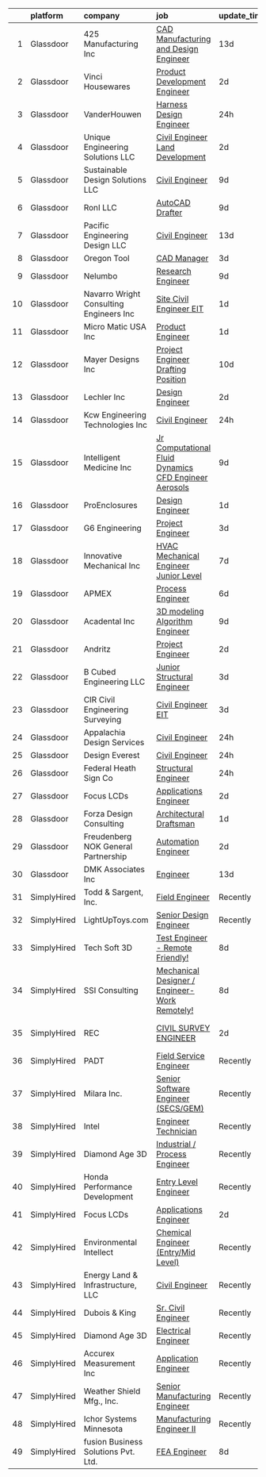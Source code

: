 

|    | platform    | company                                    | job                                                                                                                                                                                                                                                                                                                                                                                                                                                                                                                                                                                                                                                                                                                                                                                                                                                                                                                                                                                                                     | update_time   | location                |
|---:|:------------|:-------------------------------------------|:------------------------------------------------------------------------------------------------------------------------------------------------------------------------------------------------------------------------------------------------------------------------------------------------------------------------------------------------------------------------------------------------------------------------------------------------------------------------------------------------------------------------------------------------------------------------------------------------------------------------------------------------------------------------------------------------------------------------------------------------------------------------------------------------------------------------------------------------------------------------------------------------------------------------------------------------------------------------------------------------------------------------|:--------------|:------------------------|
|  1 | Glassdoor   | 425 Manufacturing  Inc                     | [CAD Manufacturing and Design Engineer](https://www.glassdoor.com/partner/jobListing.htm?pos=117&ao=1110586&s=58&guid=000001810452d509ac95b9c7ae1e17b3&src=GD_JOB_AD&t=SR&vt=w&ea=1&cs=1_4e1a6887&cb=1653634946844&jobListingId=1007861260295&cpc=C71BC8E69B895053&jrtk=3-0-1g4255l9u3c2d001-1g4255ladq69q800-4636cf17f66310fd--6NYlbfkN0AEgDw7XVheOAfAnM9CCZCIiKv79MSwXereGRbI2XJUbYjTRQc3AhPiNzTh8DlzRGQ7_vJgGe6NdD9Iak0YhX9hCY7LzZnfkndlneJe4CNj0CpdWNySgh0NT8bb8UxXV9wUeVWH86ubL88DXQ95Svw-8crqPEic4hdIX4DFA32hKWepFl4vTBu1D_d4MXP2OwI1V1inSfl9x9RkERKq3Vt-bV3lQLfGJGfOmVQyjMKogfFd17T2QxCFNus7BR2wczvVH8oFKJyKOzc-IGrlrbYSZ_sM2xwCwTAnynf7q2FE26SJu5RJxFtxpLcFOWc7QR8611Ll9B9GA7Sfha2r3f7YvFwFS1-WjDJj02T_XgMgXHzU1qLY-3IHQixDGZ2jyIuDC-T62eHH7S09TG3wAc5hCMf7o6mnMeop4Qq8BOyj0imY87s-PIFpE7cy0ZTQpcOVxUnNUy33sSZQvj8Ywt5BPrKoLMM5dPOJySOz-aZc2GYqPtM0ciIGfFKcSSFGlOmc8bXNeKZq5pgDQOUv65p4dSExaiFohng%3D)                                                                                                          | 13d           | Rockford, IL            |
|  2 | Glassdoor   | Vinci Housewares                           | [Product Development Engineer](https://www.glassdoor.com/partner/jobListing.htm?pos=126&ao=1110586&s=58&guid=000001810452d509ac95b9c7ae1e17b3&src=GD_JOB_AD&t=SR&vt=w&ea=1&cs=1_9a846277&cb=1653634946845&jobListingId=1007890247544&cpc=E8EA07442FE90C22&jrtk=3-0-1g4255l9u3c2d001-1g4255ladq69q800-4375639c36694ce6--6NYlbfkN0D5EoDI19pzLD_ZoAvoqM1-O9qeTV9KvYbDAr1-bMzVcSvjVkkQ6BvyGmywEUftIbPtnC8k4A-TRW_dF3zHwVp0OQdCc_CFJgeaFeS5fen8wAsar0I-Un9U3-Ry10OooFprQ_wphTcyWZAh8XnT2x8F2I1AeOn9Jhfgz0CxbAOjlacClusjiIStaqj4xKYL9y_gkTaZ7FPid8A989XCjtF56Gb-y0VICDD_O21XrluZeLvFXy3tA74dalZj7JsEP-hNF1Ft2X3LPX9g_SNg_37NJ15OYC1e_WgshGvzg13005mPYYaBXFho13toN1QQoUh4PXiHyr-xxi1zCE1G0LXdB83qEbs5ymy-VuVKhoVrXmEgLX8KBxL_kt_ca1Fj1WpkBxNGIN_21vEEmehqL7fvVMpw-DZ0Fu0V0NLX_21dxsS9LJKyIz6bqbGSjS_u1CgMDaiH2arCZ7eDvo1d6K20LqE4ITZCETVIWHkA1mBMeg3JxG-eqt4qPBFmP0LCbznpqXDjPLBXww%3D%3D)                                                                                                                                     | 2d            | La Mirada, CA           |
|  3 | Glassdoor   | VanderHouwen                               | [Harness Design Engineer](https://www.glassdoor.com/partner/jobListing.htm?pos=111&ao=1110586&s=58&guid=000001810452d509ac95b9c7ae1e17b3&src=GD_JOB_AD&t=SR&vt=w&ea=1&cs=1_0f053f28&cb=1653634946844&jobListingId=1007896029376&cpc=EAE62D866E798D85&jrtk=3-0-1g4255l9u3c2d001-1g4255ladq69q800-91f6ce859843676a--6NYlbfkN0DwTFf1i8tHxx5w6n6Gg6g51G1v2moTctKTWRheSvOoBHnJLacLfpCn6UqJ3ARmIQsf5uvf2ZlR4NmmMZx-ADsGYsocAG02ozqXB4TbmpJEWlPYSzvt_xC6ZFrucGzip7tUmOlpNtYntLM2QnjezsBx28bnQRBRTqcraRCkbNwozm0knocCzroQwnfx5LiekqGtBQhlhkB0lgcMFg2bx9IURlfDJ-BG3uKVl5NXOfuBLyAZZ4P_HMvU367buX4W05PGH5He_6H-ti43TiC23_1aEZvpg5OoQ1A5jADp0ECgVBpSorOSPenIh1pXfOOpsllDAxEIenk43dHkt-WSIhcbQkt9cHndjB1NkI6d5VeH2TcSokSPycN3XzMTzz1zzOIMdvgQEXlniJNdP4cfoalX07dDI7k_i29s6ucpDZA0x3MZ7CFYKFXcBgMMw0_uWmrjoScahpi3vGCbEn0QS8zZTusIsyL4eGdoFkXkPwmUzmOGXVsJS6H3nrL-fwAW-NQzNJ1d_8gk3GWqzwqE5zKlfkn2wq5RSCYEkHjyDPI6KN50GA0ww0zPRH3Z0E0RiQK_8DLtAlafN3XlG369-DRfxeE8Ovrf3mqC7LJEJtk80w%3D%3D)                                          | 24h           | Eugene, OR              |
|  4 | Glassdoor   | Unique Engineering Solutions LLC           | [Civil Engineer Land Development](https://www.glassdoor.com/partner/jobListing.htm?pos=105&ao=1110586&s=58&guid=000001810452d509ac95b9c7ae1e17b3&src=GD_JOB_AD&t=SR&vt=w&ea=1&cs=1_323d76cd&cb=1653634946843&jobListingId=1007888270108&cpc=32EDEB2DF494061F&jrtk=3-0-1g4255l9u3c2d001-1g4255ladq69q800-f773736acfd265e8--6NYlbfkN0BzyIYrTMR_AjNKh_kvAG8N613gtHPANQ3sdLTkrtBd-1OnlD5VBi1-_Aiuwc3oyKgB2XonGKPBNeJyAGaXoYH-JsFadVETPB9P6X-Z9ud7JFxx-d5QC1uJ0R-TSfbz66zjbxxNZ1twYwoFxs7viP12zo9Fgc0xTvebvPkKkc7c2TKVzdxjT5RX-AxvarkjF3s0413JV19dOdr-3kzkAkR2yUBicENUEWNmzsyhwq5Kd_lEAIo9fCq5jroY5SS3E5qdNDKLOj5qHX6eoBaPS0420LXsTeXukqL6JgNY0faG8IJOUkzKA8ktWzk-HAiLQCWyyppMd9OgnupLQxBV7ojw8Hp78miRsL4MnAjL4q7FegrYT2Ysn6r6eEuX9rKezECIGcw4Jo44t9V28S7jcVy76o6ueTfSWLojGWlDW46ovSHeEUhH9YZZtJjh0JyTH1CJtjlAaSihTEcsME8Mh17AkleNQ8E_Qmh_ykufBCcSz2_1XRtoB_N6ndAZBbNEAGP_qYPs3eKSlA%3D%3D)                                                                                                                                  | 2d            | Spring Hill, FL         |
|  5 | Glassdoor   | Sustainable Design Solutions  LLC          | [Civil Engineer](https://www.glassdoor.com/partner/jobListing.htm?pos=106&ao=1110586&s=58&guid=000001810452d509ac95b9c7ae1e17b3&src=GD_JOB_AD&t=SR&vt=w&ea=1&cs=1_269663c8&cb=1653634946843&jobListingId=1007869607934&cpc=0532D3C59FD6A6A9&jrtk=3-0-1g4255l9u3c2d001-1g4255ladq69q800-3c164573fa652fe9--6NYlbfkN0C29hvXBsqPXhhx7JNMmYbw4YwtYqnydFXWi5Ki7qnQ4nh6BQurPEBpSe7KnNFQ_4n5pzLHSKcGm7OanYyUgw4O69R0nSBD-323RLJp52Tz6wmQ3mdy0WjJXkVT-sovWDyNnvywoeWeIoMcgyvysd43voH4NMnX7LhxHGj54F-diLHNE20jHmJn2RBzbmne6VQOl-h7CnKd5mxi-H2XheZuNmeUQbvSsRSp-0ZSyNvbJeHaeHW2Htj4Oxj_CxJlVirKk0daejKHt8GOJjaa--9vbUM9UkwNWroIgzrTXnR04N-LQlNavjsrc0BqR_OvKZQv3ZCk0yBFh3jTXEKgcguo1OWsZQj00R1irwozzu8KJsXa9B00gc2x0MdY5JJI-oBTdRTuGLdDmF37QRldqU6VMMeLik2ZvwXkIW3LxWofabZSj2Zgvjo6aZ9GeozFSyycyj1MvlpjIPaU4bgjFZKSx6OG6sfc-ONbNWclFWirqVHyvgrcBr0ccC2ljo3ArCs%3D)                                                                                                                                                                 | 9d            | Baton Rouge, LA         |
|  6 | Glassdoor   | RonI LLC                                   | [AutoCAD Drafter](https://www.glassdoor.com/partner/jobListing.htm?pos=123&ao=1110586&s=58&guid=000001810452d509ac95b9c7ae1e17b3&src=GD_JOB_AD&t=SR&vt=w&ea=1&cs=1_04ee9dd7&cb=1653634946845&jobListingId=1007869289032&cpc=77B39AA0EC91EA2F&jrtk=3-0-1g4255l9u3c2d001-1g4255ladq69q800-64e4e797e70d5bde--6NYlbfkN0Dx3r3E47sSe5bB3PIy1uzBZvlB7xy2NhfhZMlxQTsxrA7VYX76RqwMovL6fpBuYvCVhK0CB99yIR7R1whYvJ6foRbQXoDFBleZFBz1DLv8MBoYNYyV_TtTGK2He5mmLip5XstEoU5JNRx_kRwyizRxcLhbH6WSsjN036OYgKclMiIKeZkjFZRekpnrCPMagAd3BSxPbeVM3k0d6TuAog5Ywhvf285rKziApEyGdae6UqqbHWFBIwbyn83R4zCfDyCvq3_v_xfMPs_ofbXbO6kNjZgRLNi3QVyezDGP8zvKHQy2ihHSnh9_trUGd0gyHfZX9T1RKLih4whjvCgaujkMvxynkYYHob3xIgfd2pMLJRf3MG0aE3sezESxjA7x4-vjOCfMZ42V4bZGLVE-tzhX2fgH8C0hUqScAsrIdUiRucv5TUu2zb5zS-e2XqXbXEkHblskdb2BHLCVw-RlIn0F7jiBOHyM4UbP9aQ2T6G1TR042_zN_7mhMXXRzWPd3Ys%3D)                                                                                                                                                                | 9d            | Charlotte, NC           |
|  7 | Glassdoor   | Pacific Engineering Design  LLC            | [Civil Engineer](https://www.glassdoor.com/partner/jobListing.htm?pos=107&ao=1110586&s=58&guid=000001810452d509ac95b9c7ae1e17b3&src=GD_JOB_AD&t=SR&vt=w&ea=1&cs=1_9ad9a2c4&cb=1653634946843&jobListingId=1007861348502&cpc=EF09205FCFAB18AB&jrtk=3-0-1g4255l9u3c2d001-1g4255ladq69q800-3902f792e5645edf--6NYlbfkN0AO-lx13pzomzdSppJUWL3QXsQT8oyFk4U4LWH8QC50Cj8lN75eTS95VpIlFcTcw8s5VgeYzkpe8A1Xrjm1C9FSWZuzB9MySHxpbJUc5oEccc8w3zhwX-tFM9bptIuo3b52ujGNTP50-4jhzxJH17XqMfUmvgxjm0QSHQf2FywNWYFBBj_NBw6pPZ1-aJp1lM6Thdof0r8rawFfN1ytHwhlAfoj9v7iYCN7Qx2dG2dYJhyfD84GjbI_yB6Mf80CTJ1EsXomg9vRDjNUmP4-rb9LiHicNGQGjVUNL9LpTGrzTlcmqFJHTSOEE2JVoqN1-s-qbBNBlaBP3c861TSCQn58A_R5c9PAXSInNn9NJnC0MLzmFTLaS4ZTJi20BffzXMt6o2O1iYr0F6QoNcujUj2tHMKdig5M4afOaxecjtehGwZTfkHuUj1ZsvoE6uC_SDoPqyljZk_lZapntXb-YpoATb-VwjazYVPYC_W3rYCx6bE5Uy75w4gSJALCO-lf8g0%3D)                                                                                                                                                                 | 13d           | Tukwila, WA             |
|  8 | Glassdoor   | Oregon Tool                                | [CAD Manager](https://www.glassdoor.com/partner/jobListing.htm?pos=116&ao=1110586&s=58&guid=000001810452d509ac95b9c7ae1e17b3&src=GD_JOB_AD&t=SR&vt=w&ea=1&cs=1_8326bab8&cb=1653634946844&jobListingId=1007886064654&cpc=5ACA09512ABC1849&jrtk=3-0-1g4255l9u3c2d001-1g4255ladq69q800-155ff14883ed0273--6NYlbfkN0CiHg8jo8shlD7PEeY4iQrEB173-I0e-nYbSdceh6l7GuM43tLrP2m5nsaCKHVpLCFIHAhFmaeg6S2L0Xu5B3w_ykO7U2nylZA8_zd3EFJJVC9n92hjCh4opWzxA5W1YJ-FUChhWsOYt8a3vIKoyX-f9f6aJdlS7fOxS_fWfI04KjCJ5Q5qlewTlFpmC8Pau6iG80P8J-mRWMtpc7jmJDBeDx8z54zq3F1KPPJCQquIVAAxp8iX3rFvzTYy2S6gyWvQjKWSy8OuDSj1LovMxPzSz48O0S9LAeWMdSAWhlGjD35KDWzwky91R_XRWDtnDEWLlFSwjA_0PCPVkcz4KM74vryrhJn_bZuZs2tx9r9KtvYI8UjE8scsiKvjBoAqE44BNMqFRO7oSM_swZwqo0Tai2QtiyWS4zU9tN_KB96eK0tyRtpes7iTDLrbVV9ghFwUBZUiiMby-0_Eus0hpYFVshweE-waQftBSvjn8Pbep_ETOrMGPu8LkcY2JaKuzgo%3D)                                                                                                                                                                    | 3d            | Portland, OR            |
|  9 | Glassdoor   | Nelumbo                                    | [Research Engineer](https://www.glassdoor.com/partner/jobListing.htm?pos=125&ao=1110586&s=58&guid=000001810452d509ac95b9c7ae1e17b3&src=GD_JOB_AD&t=SR&vt=w&ea=1&cs=1_ed8c8f71&cb=1653634946845&jobListingId=1007869813473&cpc=52D3555E595CCC3C&jrtk=3-0-1g4255l9u3c2d001-1g4255ladq69q800-e1f0459d92b1f83b--6NYlbfkN0DWtRa9NJfjQIs4MWRRqD4F41esfMsK79cV24t80VXfzS4MuagFM1iT4xa6fK_SRmntj2BQzxCA1t2-LB0uizx4o7vbCV_jo071lTU7_8uVRGeoXzflrKVozy-_wRf0yhC5PxzYTkKdlzDJHOF_xHjS_F6p4pG_qVk6tSo3myGmn-hT6VdzEY9EjEtmde_tbY2d7KpyjjtbXxBvV2NwcEplf1-DthOrYX41TG8lp8qhL6lKwUlbGxQWLGNY3UpQL08TcIdHSCStiqiNfakBtniHXEtN9M3YJJMpAqWhokQliH24k6fpPoT5GiPDEThbGVAFgI_w2HWQXhEB4set4YsHxObF-DvUkZbxVP7GWD1n23q83HifNk9JIfGGfUCWgJcH0zwRBi_K4d9-lofKAUxCS__SWokIIfQcPlR9gqn3NYqwnmaPjj2uG64__B8fiUkrYoGXRxr3qSvy0T1-TPOubBhvi8UjZzyh-WJW6OTf84T_Njz8KGpvXko5UwRrXXc%3D)                                                                                                                                                              | 9d            | Hayward, CA             |
| 10 | Glassdoor   | Navarro   Wright Consulting Engineers  Inc | [Site Civil Engineer   EIT](https://www.glassdoor.com/partner/jobListing.htm?pos=118&ao=1110586&s=58&guid=000001810452d509ac95b9c7ae1e17b3&src=GD_JOB_AD&t=SR&vt=w&ea=1&cs=1_0e919221&cb=1653634946844&jobListingId=1007892329397&cpc=6BFE4F943183552D&jrtk=3-0-1g4255l9u3c2d001-1g4255ladq69q800-f202c4390f59068e--6NYlbfkN0BdE_vG98IF7JZVQK0CwwmuM6QA7CcIgeu8djn-MsHfKT-OJ-9HkT86OPMQQzRk-gjWWILh5YWzDJg6nsBxSDShxpQASMk6KtMQOXnAhnbY9T9ZpV2gdSqhTx9jX1BTOZSRry9_xjvGbDvG9KvDFkVBy-z5MYmoZ7MqyLsH4A9IJLUP8yyIW-OORlV6XkWN0FeLR5KrBBPCifXcI7mFZzkxBYcBnmLHPSMfqCYlTIg-JPEOkUJER4plowphCHYfOkq8AV2r1JrfJjl5oeXFg0vLKjRzWmk7bSTbIU-oQcEMypBlqcEyzGEYk_5NafzdxIu4Y5RMAFwqXGlcUihD0-L-fOFgOTtTC5hWyH-fGjiAECjk1z7icRXMhhmWj7gQ-C0WPhLy3ibb1y9_uFAqG45IgrlMvPI8zuu8welM2qIbe10vkcriVD8xEft4JW8moy-aGlF13jf8lQgUGR6Jh6TyqzmWPXG3UPWzyUD-3xPmwemBBE3j0fRtSHltRu44AL8XEWxcIqtBtg%3D%3D)                                                                                                                                        | 1d            | Sparks Glencoe, MD      |
| 11 | Glassdoor   | Micro Matic USA  Inc                       | [Product Engineer](https://www.glassdoor.com/partner/jobListing.htm?pos=129&ao=1110586&s=58&guid=000001810452d509ac95b9c7ae1e17b3&src=GD_JOB_AD&t=SR&vt=w&ea=1&cs=1_b31b02ff&cb=1653634946846&jobListingId=1007892510066&cpc=1787BE36DE28B9E2&jrtk=3-0-1g4255l9u3c2d001-1g4255ladq69q800-730581ef5bc1779f--6NYlbfkN0Bi-g4OEguhQEx4pjzkmulzkFDPdVMQm6g82nLRMcVRUHK_7i5h4gxFwtTHg3Gf1QXB8MgJXvQs_9oPMdLpk0TQfmQbi_xtG3mD5m9MEARETdOIvSykOSDHn_l-7Z4HKPkUfFK4nX4ehCGUneE9peY0eB-NzN2rhCFWl7Xt1vKG21M8-MRFbuvzg6avb9sn_LK9r3_bDPZG2DGslEsVj5L0HdIAtbI_s6YOk46dVjD8HSChsFrNeC9yKZTdJtzcs6g9HCfonQG_SaegB24z5vTaIUhyVySFgiAwxopL9bg3tKkKESYveCNmdmWImdfXVB2y3afjAzfEkEEyD9iA46JcAnHSOU7zCkwTVtOzt3FPLSrE_9DGDACYkGd_fUZ4s1tUUh3q9CRQO9geV02D2DDtqzWHL2wYTgMnboWt3WGSlQjvgETvInH2lJR5ungroukxvxzFMLUkpncJgj0FqLfSMUKTK8iCw9wwQLSXNQZ4OcDnP11saym95fHirg45TJqGpfLnAImZFg%3D%3D)                                                                                                                                                 | 1d            | Brooksville, FL         |
| 12 | Glassdoor   | Mayer Designs  Inc                         | [Project Engineer   Drafting Position](https://www.glassdoor.com/partner/jobListing.htm?pos=102&ao=1110586&s=58&guid=000001810452d509ac95b9c7ae1e17b3&src=GD_JOB_AD&t=SR&vt=w&ea=1&cs=1_fcdc2260&cb=1653634946842&jobListingId=1007867543939&cpc=F273AC118AFFB46B&jrtk=3-0-1g4255l9u3c2d001-1g4255ladq69q800-099f38c0aa86af72--6NYlbfkN0B6b3QBYdfL44GU_gfoLDjJLOCvaKYSm4clOPHb4TlsqRcfpVvOXlCyXFQPZT-1wf7MEybzZLTMzLz8O7s5kk-NV1FHbRWd11Q6R9FFvJWBOqkiNBJfPszg_a4MxhD0k82zt2kJ9fVOkq6o0o9JygTyX8rv3Vmji1t3-SF4z4uJ8ZgnLuXRe9A4_jH09yr2J5bsbgtc6JLyoe-dtb-eCajZZq7D_vTbmpf-T2KLqmafKMLeZktY0EJFjfBdLxV-ha9pn_FqoFPmwCeN6nktzqI884CHgdpT5eP2IxLxrfnSRRbj8owIsFsLkTV2N61a4aafWzQhYrTXGDP6Rcr_D-iAYzm7DKZKR9RRLx3AbyEEVW9cTnvZbOriyTQ_TBTRy2fDbsX1b4xBWo7hojAFmsMhYvHY8jZez_fwq8H6JM-agwGMjDFCi3fYp6pgYIYZxTxbu1jFu8RvWQJzGUirVPKHhZfwQcKNaZtgW7dsVK_ZHhFtNvo1o8jF_fP2hFhr0JEl4wWIh79gnEj41X-03XORmiKoUjlFvwI%3D)                                                                                                           | 10d           | Seattle, WA             |
| 13 | Glassdoor   | Lechler Inc                                | [Design Engineer](https://www.glassdoor.com/partner/jobListing.htm?pos=130&ao=1110586&s=58&guid=000001810452d509ac95b9c7ae1e17b3&src=GD_JOB_AD&t=SR&vt=w&ea=1&cs=1_0794bacf&cb=1653634946846&jobListingId=1007889757209&cpc=306CA5D721721ED9&jrtk=3-0-1g4255l9u3c2d001-1g4255ladq69q800-c86cd1e7ed08a2f0--6NYlbfkN0DdLn5tXN_RiyJSiFodarGZFJKa8s6F6AK0THPBWp05MWSRP8H5A15CGnHTW9DiMC7UQwk5-jqvMVbH6cA5-Q3sBcG8yFj0ArKaDb_v7tj12lpjUa1lcl4pvZqQJvrf37PIQ6lgTcshFwPOrYmqvrHSB41Ssjhu5QQ_xeIpvCk3O198fAfqeNo3rWXClFrMRoMcKD0GjeEomXgBN0LtnbEYYSaMiQAtEXSJNulQnJf4BD2dgpZOO9_8lXDB9BINKJp68c69_wf0XH6uswRSQIi1PLgzyHOonFwggATuCRbX8tPk8AZI7Qsw5pclmzoiiw9sfs2T9kgmgO-hGFZOs6axSbKUx--0Dot3qSdPIQoM5zHH8ueAQ6wGm87qIUir24uMI3yKQvttBvZnzS1rT9q-Z-Dk-jLrFbwsrCym0TJSBjjvpei2UHlMetmyXxtCIR5PFE8S_a6VP6nN9WJ0HyXlxSrdPhE1ugOcVVAkcHr2vb-FVFJ83Yfks4Ov8hylQtg%3D)                                                                                                                                                                | 2d            | Saint Charles, IL       |
| 14 | Glassdoor   | Kcw Engineering Technologies Inc           | [Civil Engineer](https://www.glassdoor.com/partner/jobListing.htm?pos=109&ao=1110586&s=58&guid=000001810452d509ac95b9c7ae1e17b3&src=GD_JOB_AD&t=SR&vt=w&ea=1&cs=1_93941fe7&cb=1653634946844&jobListingId=1007895109748&cpc=23DDBD152F1DC6E6&jrtk=3-0-1g4255l9u3c2d001-1g4255ladq69q800-b6c9d267201f0869--6NYlbfkN0DzjG2E7RzDYI2gsACcBG17SmoqVdBkhyZp8TmNCiYpFsp7QkKrCnKhplpranoiaG0AKReF41jrOCwK7yyGZXvDvj3p8PWvUpSn_GZTLEbx2aFiUiafX-t1ltLlYA1NM6kaRhIks_dqFyhJ75dgqBJEDnKI2XHPHQNwCqb5mbv0_VvI4vlc0fvthZ5gjqYgkSiVRu-HKVjtNV3lVhTmQPDEy6zsptRwOlJTIcbNEdZnsAGornOrovxnsEStap4ekpaR-WDZxtwomY_U3M34me2WCFG7ytyZ08paTxtMm_ZqO6BQUkuZL-PJVv2bkwlXUWOiR33IdFIG7DY1vrLwcbSDscY8W95H00KFnbY4Sv4eYEYWj0h2WcCvnLZ9sM2TsxS4aPxccfGvJm3PCs67thP_HRL8Beba2tlscNuVzaUxYjysuT_fXPeTyxbI-HTuI-CMCUowJDd8x31m6A6aXkobg6pw6OY_8P2C0nLFG5nvcUSoYibHdfnodTJScB0Hy6NI46mNLnbaLRjCBAJ7vMReewD0wZ_K44Vq-3LILOO0QtDt4TfYVfGWOGW0hZ1LIKcIPoyTDjArUKPzT5rbf_e51TF6jELr9a9VTEtAEeg6KtszaeNZ8qgLAoBQ3D2wXMOTBPDv-ezhKVwwVTasFhwDTFFS4sHdFY0%3D) | 24h           | Baltimore, MD           |
| 15 | Glassdoor   | Intelligent Medicine Inc                   | [Jr  Computational Fluid Dynamics  CFD  Engineer   Aerosols](https://www.glassdoor.com/partner/jobListing.htm?pos=115&ao=1110586&s=58&guid=000001810452d509ac95b9c7ae1e17b3&src=GD_JOB_AD&t=SR&vt=w&ea=1&cs=1_1b9caf6d&cb=1653634946844&jobListingId=1007869959006&cpc=CD74E381F3CA7F32&jrtk=3-0-1g4255l9u3c2d001-1g4255ladq69q800-69c75baacdbf3ed3--6NYlbfkN0A953Z9EfJZc5Z9y7Wb0NkuJO-5BBnqXCJSieP3bN3oTyta-AqxrgW_rX5Ge4yCfepDXPkTaLDZQSaqFW5sUmxspnmcG8aVouevOp_5TG8wm7X_EvsTQLgxMe5Zx4m09yHUw8HL5_PcrgLM3Hx3LRr8xIAS-GirwBTZMB5pklzLkCYnbvjW4jQ4_gaPyYK5K8OajUtKuwlTmS0J8E8SyYxdRZr2Xg5SO-xFzL7zGjaZNpgPCw_LTcz3WHGkFdau1Rn83Qx5cX0s3UpGtlLNHe0AJXBq1RyUonXi-2nhaqWutxzuNJURcPWFwhYcaCfidPzQ2feGkevRAwM_RJpr4LfBT2iVfMxDeWtHNlYaLfGvFpD-nA_y6S31wIdeYGokYt4p9BYeE5x_COhZtmP-LqFscCiuoiBB7tmm_n8wRF-9QvV1oltUJRUDEmnMLeJ-5NOhn0YzC1ST5Cj3x5Ng5iYxmSDR_GkSSLVcG_WMOo_TBuMeDr2ubnKZPmZ2Ug2MrRGhGQTcSQAJ9-IMKT-dDpcPmYtkg6q7aaR3Nf1OisA6ow%3D%3D)                                                                       | 9d            | Schenectady, NY         |
| 16 | Glassdoor   | ProEnclosures                              | [Design Engineer](https://www.glassdoor.com/partner/jobListing.htm?pos=121&ao=1110586&s=58&guid=000001810452d509ac95b9c7ae1e17b3&src=GD_JOB_AD&t=SR&vt=w&ea=1&cs=1_33fd35d8&cb=1653634946845&jobListingId=1007892526729&cpc=572F3C92DFF83E12&jrtk=3-0-1g4255l9u3c2d001-1g4255ladq69q800-1a35987553044738--6NYlbfkN0CHpSnjIPxMtekS58WZl5Olhjo2iWL5RjE_Boe0ccr3Fp74b-beha0UcTa0UEM84kpxrUputmv3yo3oDyYdgP0CO5NVXNgxxA1pzd8Eg70xN4GZ4e1Bv8w21V35XMjP9InwDtT8zEsqOksegvcIwLg5L1eD3UJrUpslVgbh4owHpkudqgzzb-o_sfuSo6AhtcDuYd36BPuA9fIwnqild0sPwAE_rfznATZPUFIRexHdOxEwU85OVdGiBHRtSuNAI645ZCoWDJ8uG31XtQy3D9Z144tWt5fRtrVTFLnFvBGbCLZEF52a-vNw_EVrTKMqWqNOLpMs-fJfFrtih-7x5B5lewHasedCXt1eYv9COzO9IcOLMWK2nraNqXNUoxmolFvxixuVbPQfv_iKR-mCOsZop_qXSC9byKyqBYv3i6XmoNKyFN0Fj-56lYSUxLVQBPRt0b3xGyl16_0tIPvih73kC_dIvOzfPH3YuWhWNvzNJ5mqmrCzOqLi-_4jjT0cCPg%3D)                                                                                                                                                                | 1d            | Madison, IN             |
| 17 | Glassdoor   | G6 Engineering                             | [Project Engineer](https://www.glassdoor.com/partner/jobListing.htm?pos=114&ao=1110586&s=58&guid=000001810452d509ac95b9c7ae1e17b3&src=GD_JOB_AD&t=SR&vt=w&ea=1&cs=1_9a1fa53a&cb=1653634946844&jobListingId=1007886764834&cpc=1F1FB261E206CF3E&jrtk=3-0-1g4255l9u3c2d001-1g4255ladq69q800-8b7b2cbcb8669ddd--6NYlbfkN0Bo_CM2a8GgFIiw_-9fb5ug3xmG_MFCzpxBl7ntROtVZbnezktEokZ_VfXfSSpHDt0IRXC9Jg8Kj5Dwm0bAJn7yPiSykT9qJuTmdxpU4luhuQSAdNqLevdmhpcQaUpq__jh1pyeQtnFuGiQEqBbEEd-jPmUwe6FaBkvcbFtOPtA66GL53XK7II3lAKOTgCSltPIMkVji4ix7B8VL-dnCgwHK2cUvar9ZgCmq2tkFgJ2wMacnVWWWJ-WfPoqok50LfLN6ClL6waft99I7frBIk_Bs86-Ll0B7lU4GA-D0wX-WcfU1fgh-zODkUU2Jsrg0FrYEKxRsyRuF-jVUtJr1aXyLVTRK3mx616e0nmwZIY36uqXKPktWXxBaWPtCalP918TDCwmpt6M1GYXyqeeMYXzMuePcaEEKxuGv3rcP8l9MEncgylwgj7O-i6Tev1TFui5TpOWnSdya3ETTDfbWFeKWLFADBgMxDLk3SBu2kZcHuHd5fSzqFGGP2hSbQaWxIvcUgx3Q-5SIA%3D%3D)                                                                                                                                                 | 3d            | Kennewick, WA           |
| 18 | Glassdoor   | Innovative Mechanical  Inc                 | [HVAC Mechanical Engineer   Junior Level](https://www.glassdoor.com/partner/jobListing.htm?pos=120&ao=1110586&s=58&guid=000001810452d509ac95b9c7ae1e17b3&src=GD_JOB_AD&t=SR&vt=w&ea=1&cs=1_e0dd8147&cb=1653634946845&jobListingId=1007876425367&cpc=22715C420ED4C941&jrtk=3-0-1g4255l9u3c2d001-1g4255ladq69q800-034d744f610feaa6--6NYlbfkN0DG-drV9vytRk7Gg0AgHBxru5jdfqkGr0iciPNCAiZo5GyXFJCPhwWhCFGZ32R5cNipfjpjCOWNSz44YPe7UZGzzszduiu8bvuJhFDj1kK7mz4tHCWxgsJu7o-GrKMwQc3PYUnbh-AklTEk4n4TgKsy7YWh8vToU66wEwzlgYHeYSh8tK0jCrT30wSx6k3190jKqMRgIrv11cuKgrPg3L01kAKVJjQ1Yv4W2CILX_Olas0aAuLHFetvJf4qhMdn343IkM3PcrRYZKWJLa429GzsKPn16Sfwa_N8J0RZIrhcUDI9uOnwvY1La-9vsIkvLfQgInlcDMLQtHPGpFv6UV9wN-j4m_R0T8HkSQotqQjLWfq-wdrp2xX9tFjME_29Cb7QMTIXY7ujHEohfCE7b5SbCqTphcCenfn2OKDJLsrgiL8N93-6w9qdmsGHGULcPQvuaWB6syEYU7HTajgEsVsKPdM4vqxIe8AWDld5nWFJNIdrCMgvsWJuqoCwJsVItfBOqrLhZ44LMftV00BtXV-Z)                                                                                                                      | 7d            | South San Francisco, CA |
| 19 | Glassdoor   | APMEX                                      | [Process Engineer](https://www.glassdoor.com/partner/jobListing.htm?pos=128&ao=1110586&s=58&guid=000001810452d509ac95b9c7ae1e17b3&src=GD_JOB_AD&t=SR&vt=w&cs=1_d5d142bd&cb=1653634946845&jobListingId=1007880028536&cpc=2150CD7E66658E49&jrtk=3-0-1g4255l9u3c2d001-1g4255ladq69q800-6b44ae575289403e--6NYlbfkN0Ap2u030cuxRsdtLPDPs2BU3Kfi2AUyODsFm7pZ6XoflC84B-lzIIOtEVH2oglz5nXqXP7ZkE3aYm-8QYjC-AzGemLputJa5YGkzwHuy5pgFo8Y6PV4WmVEt-dxtcCiqX8GaaxLBnO9tgCk3eBPmajlXM8u5WbdWyYZX3QH-p9tsVzcN-o5p4nxMbI7n6ChGHjco63Es4i9odIJt5BVCbsFJ-oC-BXdYJOtAcXhLenQRz4P2sNIR4sryqqZsPihjdhIqlogn8UdzM6r9dFfVIrZig1-5srPGLHFZhjmZB_R4c9naP3u9FrGi-KLIB8-lDilwNTiFhbunMiDBKH6mAo1JpzEivM-l9pWgtxTWjpkIoQTu24zohQsDXDg5icTbNbi1g_dx5v6zbP3pZUgX7ml9gBot2FJgCbqaJ7KMi1bIJVj5tTmY2D8rHr35XcOGdpi31WanuetGUEuvTpwM7QpixL8qFnCoZ2HCRmNi33ABmeeUbkL_1TfmsOy8B692CbNSzQNf2ERcgkG-ru3S1twAWaR8ZlOJ0-4bkjAPydTiQX32W014z0Qpo9TZgjAY5lT-g33ifJE6LXSW9p0f7Be)                                                                                  | 6d            | Edmond, OK              |
| 20 | Glassdoor   | Acadental  Inc                             | [3D modeling Algorithm Engineer](https://www.glassdoor.com/partner/jobListing.htm?pos=101&ao=1110586&s=58&guid=000001810452d509ac95b9c7ae1e17b3&src=GD_JOB_AD&t=SR&vt=w&ea=1&cs=1_c3eb5457&cb=1653634946842&jobListingId=1007870719489&cpc=9CE0286092605B6B&jrtk=3-0-1g4255l9u3c2d001-1g4255ladq69q800-c7c84e5af1354df1--6NYlbfkN0DsBOlmEAMqZtav1V1WKZO3RUElpafjggtWvxyDQ3xFSrTDzNu17f0DtnNrmKxA0UINMXVAqtd8GiknO6WHhzYU-86-3viiPD0gqfrVkhvCvOldqFF9tr6L756vT_LD6e9rT7TUMHsIzCkv1n6ClrGBjy2-AklcibxrQ4Gj9Kb1MaOUBhl6bBMzzULz95NCWil8EwF_-CbZiR5MBupyAeCV7ZJ_ZlCcMfxFUo9Euus7Q_sFOgh6lNJWQkmjuPZwlVTSXvylfUCyW4YZUaWi4LRB8B2cEafjZqxWV4kfyRQyPkWq1TjPoBVMxWbScZkOb6YBd3Mx2TiiFJ03p2F6FQ4tAFcXlgKwT_-nyXZVPuXbrlraYJh0U2oVXGPApaRLAL2jtkb8wz87pqt9HkzGzgMdVvvWMi8h5f1aBpQRpJ2jmXyPEPYzHOPdcX_DD2w1sjdAwNLDrur6L0T_FZ5Y-jASsty6SoJJS35RK2MhkTdEUIooSU8No10LJdZQ9jHhvOLvbE5ApVKuC1z-mG3fUyjp)                                                                                                                               | 9d            | Overland Park, KS       |
| 21 | Glassdoor   | Andritz                                    | [Project Engineer](https://www.glassdoor.com/partner/jobListing.htm?pos=110&ao=1110586&s=58&guid=000001810452d509ac95b9c7ae1e17b3&src=GD_JOB_AD&t=SR&vt=w&ea=1&cs=1_f5059d20&cb=1653634946844&jobListingId=1007888941683&cpc=9A6ED45F0F8389C4&jrtk=3-0-1g4255l9u3c2d001-1g4255ladq69q800-0772d3fd67f15732--6NYlbfkN0DubAZIM84SQtxB5ruxCwjRfQ2y_9uoDth74g3aMfGb8QQRZs9O9g8gDB26IcyOQLjkhK-iFua5C1AkV3QRKf-APHSZN4j8RRFIfL6-hxIpHaqqjyTT4p92MNYMDinNChZzagyNRbEqB_HFiW3LJ_QbKijzSBkEidKEI5bF4Yqa2CFEcYT5V7jqhBFrcH1U8xZ_zNdCoJbBPJj07-SW8Cbyedu0aPL6oL7zIZpumy9CTizdZozEjS_whIh7PnN2PHDwWYor6kVfqU8p77tWtIlU1GaGhHxXCPcInA_8wrjmoJtIUy5crw9EgMNF6nJ14mkSfqu6VXPLjxufgl9Oomu2C9SiIee3qrWTQ191gZ9NUYEfgzeT2cRjQSfABh5TlWmAwXxGQEncqEGFokMDtMkyIHnJaypxwQJaJ5MbhdljG3Itc81dPq-mSXwZHzOL25HFgPT9Ct9DtMtVUSDWb58fF7jlp_M_yqByT8kUkV0XCa_MB1e9TD8AH0FY3CG8YZDw7egZMFTziQ%3D%3D)                                                                                                                                                 | 2d            | Callery, PA             |
| 22 | Glassdoor   | B Cubed Engineering LLC                    | [Junior Structural Engineer](https://www.glassdoor.com/partner/jobListing.htm?pos=103&ao=1110586&s=58&guid=000001810452d509ac95b9c7ae1e17b3&src=GD_JOB_AD&t=SR&vt=w&ea=1&cs=1_1536c4fd&cb=1653634946843&jobListingId=1007886311250&cpc=672153DD851D0D40&jrtk=3-0-1g4255l9u3c2d001-1g4255ladq69q800-1be27a3f2407c8ce--6NYlbfkN0AO-lx13pzomzdSppJUWL3QXsQT8oyFk4U4LWH8QC50Cr-zBueLseaI03DekY7-9JftCLQ3xfGh6lRiF4kzntwXS_1YEF9ModrKO80b_PjdsXmbkATEMUnjlf8FxjDZLrcezYBMhDUgOOP2SWP4ieY4fWRIGoZB1V0D94P99f1OVc6zla9SDW0D223kHkKnrGwoQ0DoQH7HCSq8wOnEpGy64Zz2gii2P3rwW11m5JmRN9o5lrXogv934srUmIJGFYQTAQgthNyiYJTvtUIL2icMSOpXZZKxc8FkGsvLuc3OhitejDkfZYMjQhl8ag8s0lYm8fnEkxjoHlMa-JLijijr3IC5JB_cUD10FvhkUseCSGr3_MOGAasbtNKLuxABGBIM4PAZ0g-j8Ju46c1_bXNlJxlleFbjXeDnQ6ig2b841jQ9Rkmf7dhC9Kiwk-prH2jsi3rbE0piFaNJU7fq-IlhQtgrMfz_qlKq5k4paMRnTrEqMHpoVhTcuTPdnEXUQMSEtiT58VvxV83Dz9QaDJCY)                                                                                                                                   | 3d            | Westport, CT            |
| 23 | Glassdoor   | CIR Civil Engineering   Surveying          | [Civil Engineer EIT](https://www.glassdoor.com/partner/jobListing.htm?pos=112&ao=1110586&s=58&guid=000001810452d509ac95b9c7ae1e17b3&src=GD_JOB_AD&t=SR&vt=w&ea=1&cs=1_c5f97cef&cb=1653634946844&jobListingId=1007886331933&cpc=68A00FE77CC7F784&jrtk=3-0-1g4255l9u3c2d001-1g4255ladq69q800-3e01983abc021586--6NYlbfkN0B8Hf58sUQknLVfxK0aDieZOySUuDyR7KztP2NzrYxOcQhz3-_LnZWNZNYYEI6CFCK4IDsd4_K1NwUGQQTpx9Nw5Uo2rJsZdR3K6J4cJA3MNHxcv_4yrnQd-RCVn1vcb2soT4wAPvwjmrrfr85wdbdEVVrBZUEDO9RUdngozBR17zGcHq8x5ZxFmKzbJOi-czbgGPKTdl1v9IRZhsgRl8wdITg8tnOEeQBxXHAX-yzx56IqQfW96dnV3FCW_TeaxvbzlW519D1PwNwMOAiGejnzrWNbRMyLEnAt9FQwHVx1i86bk-5gSp142SuM7rSoliMzZxxT8NnLUb5lRvK9Y5TDSTm1L-fwT_htAH5PlDozpetClRT6tGkp3g_criW3hh1GxC7hxNv_eqrIa3Kcq-sAQOIYdTZH2u7d_tnehrN006iGrii38Off7FK86O3961lbiidvnrMbGM-zQPTYaPI6wEH8GGqufuqcT62yAs2sgqLb7Y06Z0DvUDdSOjIHqEs%3D)                                                                                                                                                             | 3d            | South Jordan, UT        |
| 24 | Glassdoor   | Appalachia Design Services                 | [Civil Engineer](https://www.glassdoor.com/partner/jobListing.htm?pos=127&ao=1110586&s=58&guid=000001810452d509ac95b9c7ae1e17b3&src=GD_JOB_AD&t=SR&vt=w&ea=1&cs=1_59ec7dca&cb=1653634946845&jobListingId=1007894830670&cpc=108AF0293D5061FB&jrtk=3-0-1g4255l9u3c2d001-1g4255ladq69q800-56c17e29ef0e3c7c--6NYlbfkN0DAwgduWqBP7ymGN-lTADpinz2i-23XbRAyg5ywqS-MDcNn1umJtVcP68HoG-NyGVMvbDqvdNNw30Uodots6OsFBdbcJIO-438-FeEAJEhRR41ac9jSAGEkSbY_O_-ggw6XrSniCMeXkv1d0IisFGkPYiBS-XpP1djctnD3xyHVu7agXchpVmWOyFdsbeD-0NSXoT1iVa3mb0CpWSh_fp_SQD9rMLqVUeWJW_P8JxghQNWym2ZX26QllOv1tu6FgDCZy0nif9NGKZDRMbXVRBonjPZExqJ3M4KV7wRs_XMK-PQGcrp_d8AW4BAXd5-JIS6UOV1D0JhFRVCFCwPVWkb8ueuU06Fpk_nwJTMYOwA4KC1fWSyAN6fh4-rGnUGkMCI2WNFzFVFpve0oKKNe_qZIBxAFSnH7gkkAWi2aETmsYeCFX0ScSrauNHCHUyqdeOqScVU6UqBrvzRO_gM__cO0mrspa3OGhRkd7iDRclcNL2lRBztSWOeC3BMynNKycfdF9rcnyVzkLQ%3D%3D)                                                                                                                                                   | 24h           | Blountville, TN         |
| 25 | Glassdoor   | Design Everest                             | [Civil Engineer](https://www.glassdoor.com/partner/jobListing.htm?pos=104&ao=1110586&s=58&guid=000001810452d509ac95b9c7ae1e17b3&src=GD_JOB_AD&t=SR&vt=w&ea=1&cs=1_854721c5&cb=1653634946843&jobListingId=1007895422470&cpc=9D1C543B31F9F76B&jrtk=3-0-1g4255l9u3c2d001-1g4255ladq69q800-ce1c8905ebf78bd0--6NYlbfkN0CtwOkgDuej6vPfWODMxjOIyNEohQmdYMppGq8y8dOpBpEoaLmNDntLYiPCNp_1q_WgWGEXe3PjOTbrugs6hGZP46UgVHEQi2QBkY_K26XknnytJ1gOsFEpRjV8f-QxqmYEmg64k182fVbYqzIC1yM_9_S7Ub4AhC2Io2rYdgJI_cn9_dgGPejFiOv7I46aqtyRreEa07ySP5laFKyoV_48DD_aTyqibMpuM6VaF7kY4IvF12rPQq5UeaTiMiDUtapvd0MYlziK7SkqP7ev8LvY3ea6zrrHtHKynEBnvaMiI7zJ-aSJBjvbo5nKnkaDXvUwKCHZe9jwReKpRjxEBQ2VwgMjS4v_PmcI4gIuQYlX3qoTsHv7ANDD1FMfI3jUEv62np3Lt6iZNNjW0I4RKvH6bc3n5acYnCXqk7rpB3wz2ufzBp6AIfIOEMQeirUEcq7Wj3Y_DQ3mehE3wmwvuLR96pJBCGLoQ9N8aSLyUUN-B50ZkGttbVLUvQ9DTEza2A1SOCWxgfTNAA%3D%3D)                                                                                                                                                   | 24h           | Remote                  |
| 26 | Glassdoor   | Federal Heath Sign Co                      | [Structural Engineer](https://www.glassdoor.com/partner/jobListing.htm?pos=124&ao=1110586&s=58&guid=000001810452d509ac95b9c7ae1e17b3&src=GD_JOB_AD&t=SR&vt=w&ea=1&cs=1_ba3b8d2b&cb=1653634946845&jobListingId=1007895663659&cpc=8192C26A3A55C10B&jrtk=3-0-1g4255l9u3c2d001-1g4255ladq69q800-4b64214b38035fcc--6NYlbfkN0DN2ZYuRv5qJPvCqsSNMtLSQUnCbAXnR39RgDmUrd8by8L8G0fbNGY4AD_7umLogmxvwnOKTM75NTHMIZxnz4bvio4SBxzVFWbGflQxUIL1FoCVvIsaMygh6OqXvwd8d4q9TBZvIPcdFLETjOFLVU8urBMRZjBMkxt0Q2YbLefTbeXEoAprOyH3nURNrCyGYd1FNMOwMiNATtDTvyBgQER661ni1JE8k21e-L6sp8W4hQOYkr5_u4ycKgdjKCh6YwVRIapM9aMvAnXFQ6ncB3WEgoCI-7nxOKe_wOgyi7kO3jnr4ZrjmuUPatdXBtGZDzZSOrG7RujcwbJX7dh6e7beBwmZcSWN_L5vnjsfenBXmhIQttvLEAlQ0CLTe_79jIlcmtycFVXCVPaH2an2bPWqZnMSLHhGARNIMCno6bnO64NBYo_uFiXcrc1U8KvYuJzOK57fV3ZSttRPwEH-4bbjjmeLZpzLbucBFqPAJEgiJYbwUmAfoRYJr2YG7Zia_IoniVbQ3wrJLw%3D%3D)                                                                                                                                              | 24h           | Tyler, TX               |
| 27 | Glassdoor   | Focus LCDs                                 | [Applications Engineer](https://www.glassdoor.com/partner/jobListing.htm?pos=113&ao=1110586&s=58&guid=000001810452d509ac95b9c7ae1e17b3&src=GD_JOB_AD&t=SR&vt=w&ea=1&cs=1_b0b2c30e&cb=1653634946844&jobListingId=1007889259022&cpc=9E07EA4F56BF0F3C&jrtk=3-0-1g4255l9u3c2d001-1g4255ladq69q800-847c9e4ee9d4562d--6NYlbfkN0CO3DEfAY9A68AIVwcxeRGvQUfeLcLgbZIyCfLEHxv2ScYDtBe05M6N5PCp0eu6ZdLPcyB2ODlsLV0ZUTiYGOBpHcSqOIm1xJv8MmStUMO68q-sRh5gSYkGAu1Fe-LvZwDR4eoOp6PlRlCj_RMU60mDlpagL27GaZvSADXnFXDej5TUZve7ho1jMv7TY_1NOGZHjJbRGhrob11baMjnwow4EQ1vzym0sjRL9kQji6daNGcZvj_lKzqvvJY_ZLrHvGk3v6eH_xMh5c3_ZVm9hcJgX7ksZKGBQ5ZabYDZHKn0VSDIY4Cfbr6zeUFMVEk-ZSS3sZAjwHtvtsVC9JWGeC4sVsxYErdiKnuAMYwq8JBWPPRP-fCdH8DxB1afhNbmPEpCeLHKE7eM1Ps6FtncZdI6UcOm5L1B9lYK0ci7DbwQYtSnsh1DDDzWGvvGYvUa3uYSoIk2PLgL3YxN66R75pCUC09dt5h0dzS2B_cuEE4Kb12EpAsYXw_jzyHtf6l78w_3MxEI1YrKGw%3D%3D)                                                                                                                                            | 2d            | Chandler, AZ            |
| 28 | Glassdoor   | Forza Design   Consulting                  | [Architectural Draftsman](https://www.glassdoor.com/partner/jobListing.htm?pos=108&ao=1110586&s=58&guid=000001810452d509ac95b9c7ae1e17b3&src=GD_JOB_AD&t=SR&vt=w&ea=1&cs=1_73201346&cb=1653634946843&jobListingId=1007892466704&cpc=9146FE1CE0A04E98&jrtk=3-0-1g4255l9u3c2d001-1g4255ladq69q800-dac0f0dbb3e2516f--6NYlbfkN0D5EoDI19pzLD_ZoAvoqM1-O9qeTV9KvYbDAr1-bMzVcSvjVkkQ6BvyvX2AvYFo0uNhtW6ualD5P9SV7b6IPI_owZFknxENlU7bxVAJ5d0KDFArJWd-qVjqV-8cZNe-wYTWeEad3Ez5CDFLzqF_pcBT2ObeG5h742HtT8NFlxxQS4RZ1VnOFl78GNWtAN6o3JZCumwX6t5Frv37CuU02m7sDLWFnZAYl0FAxicSRrowpFbox2UAbpJmBHcIuzwgv2FTzBeH4tvTKSO8BxwsXmX91RvY_KSLkzNFf49xOK7Y05GKkPgoYQc_mUBVYj22ff6KKVWsbUdw01Z9hEdzYGJSv4-h4aFPN63qjMaK6TSKX5PpWOxUClv_q76ZGgMj0Qt1vN3SlAEdac2z6QYaJ6GnLhFyamcKCiW8JkKqITEuIde4KNhPeMFxo2zD1PNZWsfvR49MV5iLWP5QDemnJk1dvsySG8Z_og_CwNE3v-S3R3QQWeMsxr1xE6g49VJHTNUGiHZMxMYGIw%3D%3D)                                                                                                                                          | 1d            | Melrose Park, IL        |
| 29 | Glassdoor   | Freudenberg NOK General Partnership        | [Automation Engineer](https://www.glassdoor.com/partner/jobListing.htm?pos=122&ao=1110586&s=58&guid=000001810452d509ac95b9c7ae1e17b3&src=GD_JOB_AD&t=SR&vt=w&ea=1&cs=1_717f2534&cb=1653634946845&jobListingId=1007889229851&cpc=F6166180ED45EB11&jrtk=3-0-1g4255l9u3c2d001-1g4255ladq69q800-c95359c862d0630f--6NYlbfkN0BAVGMNtsiMH_99BR_QDGHcBICjELQTnv-3-lItvhfuBT82359i-6T5Gqf8sL2x_Ee5YoM6eQaqzfUuK3o8rDNyqbonR5DfVg1cIFVIvoLb-Wvy6V5DhLd1bbfHm6msWZk6tU7Bs2jf9Xm6MAKGItnWrKPlyz3Q5nUp5H0iLupMYR-rqMhboi7USNEfaRsS0lm0HzMMkE8iMGDfmcfjorYK8aRG_mUW3lnfcWfUBmr0205gSoHiTsJUR406ClUUoxolalh_iKLw8S82EUQUlM1T2SsNhkb3gQcL6rJ8DOAFUYsUofxlPIFTXZDExDEyAkr6hQxo3PBYLAw_AFstBUwWwV2I2yQkHl48dqW77CNPgftNdXMWD2-js7Jni-d9MJMtzL6XDRz4kfIookCtqcILl0WUXw7b4t4-_pLnMo2Y74we2Wr4JHqHP0U6pqbb5qMtOSPBpKvmNrK7oz-TNkoW7aOkRW0EFwdLNYfNkLQmTH4YLhIGfLumVl5K56Kbvmw%3D)                                                                                                                                                            | 2d            | Ashland, NH             |
| 30 | Glassdoor   | DMK Associates  Inc                        | [Engineer](https://www.glassdoor.com/partner/jobListing.htm?pos=119&ao=1110586&s=58&guid=000001810452d509ac95b9c7ae1e17b3&src=GD_JOB_AD&t=SR&vt=w&ea=1&cs=1_33204b73&cb=1653634946845&jobListingId=1007861505279&cpc=93E38780B6DA0368&jrtk=3-0-1g4255l9u3c2d001-1g4255ladq69q800-e7584acc55160955--6NYlbfkN0CdcVd3SDA1nO7RkKTAACmPV4xEt72Vls8LI2dqcgyOeIUX69jICcMHa4tktZtHzoxj8mUXnLq2EhCacoGSetGz7xH5BVkSpHXqYPe8zeZXkdEA5yNjBDJ0IMlUrS9JVHWWaxkPyfTkHuLHxN4f8jDfIge81a965kbBIspwv_j7c37F7xAeD-MfK8Gbds61gW2pssh1BDGjYV7uRxkxGq2fqHuzRqlf7P3TdIVpcq6o5tF04NO8kdmPxL5rqWOf2YgheYwZQz9LXE79p-h3WEUUfDO4cCYt9KvUXNVmaHJu1rODkzKZXtBJbQF0izEtyCtvdUrC3CyVHdc-IhOoTyubzssNK9SbG0EtM69lJGKT8NfyKKpx7w9y1RKpcXET9hyg_y35qj9JlAOtaBxsgjHpp2oFQCGeM7WX0beOXzk3dr9yth6i2eFlwSOVwigViD6jRrExTOZYBfpuEE0Vco1JEbnT93CvGZmw65aHDkHXpXWmg1BYBNCP)                                                                                                                                                                                     | 13d           | Venice, FL              |
| 31 | SimplyHired | Todd & Sargent, Inc.                       | [Field Engineer](https://www.simplyhired.com/job/7PmcNn7fGz0RI7vcCvJaUP3Q4IGno5tYYmUnoQObASCZqyrQZ-mHRw?q=3d+engineer)                                                                                                                                                                                                                                                                                                                                                                                                                                                                                                                                                                                                                                                                                                                                                                                                                                                                                                  | Recently      | Phillipsburg, KS        |
| 32 | SimplyHired | LightUpToys.com                            | [Senior Design Engineer](https://www.simplyhired.com/job/bsemqCegwlGrvTU4tq6jKpAFWqMO2hAAjHD8VAF2l_5IGZioW3iK2g?q=3d+engineer)                                                                                                                                                                                                                                                                                                                                                                                                                                                                                                                                                                                                                                                                                                                                                                                                                                                                                          | Recently      | Sellersburg, IN         |
| 33 | SimplyHired | Tech Soft 3D                               | [Test Engineer - Remote Friendly!](https://www.simplyhired.com/job/DWsjWLdArxLZC13yjbeGRHs132jEEJcXNl_RUeNQ-EhttL6BKq4N9g?q=3d+engineer)                                                                                                                                                                                                                                                                                                                                                                                                                                                                                                                                                                                                                                                                                                                                                                                                                                                                                | 8d            | Remote                  |
| 34 | SimplyHired | SSI Consulting                             | [Mechanical Designer / Engineer-Work Remotely!](https://www.simplyhired.com/job/VaQNU5xa0G0WPVoJDTZmSlYzUVaGMxkaDtl0vmWmIJo_ihyEyT9pRw?q=3d+engineer)                                                                                                                                                                                                                                                                                                                                                                                                                                                                                                                                                                                                                                                                                                                                                                                                                                                                   | 8d            | Remote                  |
| 35 | SimplyHired | REC                                        | [CIVIL SURVEY ENGINEER](https://www.simplyhired.com/job/uFDvGBhND2jKuXLpflX94LU1tkIgTr2TFL4pfg4O9E74YBI6u5cq0Q?q=3d+engineer)                                                                                                                                                                                                                                                                                                                                                                                                                                                                                                                                                                                                                                                                                                                                                                                                                                                                                           | 2d            | Phoenix, AZ +1 location |
| 36 | SimplyHired | PADT                                       | [Field Service Engineer](https://www.simplyhired.com/job/4S7pcgKo-GpTywvsLrUt9XUaAjwqUjFFkNlVMNhN3fPi5kRvYWBv2w?q=3d+engineer)                                                                                                                                                                                                                                                                                                                                                                                                                                                                                                                                                                                                                                                                                                                                                                                                                                                                                          | Recently      | Phoenix, AZ             |
| 37 | SimplyHired | Milara Inc.                                | [Senior Software Engineer (SECS/GEM)](https://www.simplyhired.com/job/dY60qtDfBwbfX0vOXzRRCd0luHdbe8Rc784CyBQFvhqExxp-qLu1Ww?q=3d+engineer)                                                                                                                                                                                                                                                                                                                                                                                                                                                                                                                                                                                                                                                                                                                                                                                                                                                                             | Recently      | Milford, MA             |
| 38 | SimplyHired | Intel                                      | [Engineer Technician](https://www.simplyhired.com/job/dFrPj4gFMoOMGksNAGFMZxp2orUUkcraNaoix2Xj-4a6OQfmy66DTw?q=3d+engineer)                                                                                                                                                                                                                                                                                                                                                                                                                                                                                                                                                                                                                                                                                                                                                                                                                                                                                             | Recently      | Phoenix, AZ             |
| 39 | SimplyHired | Diamond Age 3D                             | [Industrial / Process Engineer](https://www.simplyhired.com/job/7Mss186ha8hdQOfd1ZN6cV4-FT7xHKQlbIHg8TEopcMP2bdrqsq8EQ?q=3d+engineer)                                                                                                                                                                                                                                                                                                                                                                                                                                                                                                                                                                                                                                                                                                                                                                                                                                                                                   | Recently      | Phoenix, AZ             |
| 40 | SimplyHired | Honda Performance Development              | [Entry Level Engineer](https://www.simplyhired.com/job/jCcOslI6St0rMP5rRiQeSBO05ddLQe4mrcnQ5XEUEfnUEILmviEkcw?q=3d+engineer)                                                                                                                                                                                                                                                                                                                                                                                                                                                                                                                                                                                                                                                                                                                                                                                                                                                                                            | Recently      | Santa Clarita, CA       |
| 41 | SimplyHired | Focus LCDs                                 | [Applications Engineer](https://www.simplyhired.com/job/IJlHO9q6ttekLVimdd99ALLjynsgq9EsWhQU-GhcmhHl5xEaZHlwDQ?q=3d+engineer)                                                                                                                                                                                                                                                                                                                                                                                                                                                                                                                                                                                                                                                                                                                                                                                                                                                                                           | 2d            | Chandler, AZ            |
| 42 | SimplyHired | Environmental Intellect                    | [Chemical Engineer (Entry/Mid Level)](https://www.simplyhired.com/job/WTkhBST3Wm_PWMXhwdj9lQnlW7WgVbojXPI3vBOrBC9RxvVS3nUVDw?q=3d+engineer)                                                                                                                                                                                                                                                                                                                                                                                                                                                                                                                                                                                                                                                                                                                                                                                                                                                                             | Recently      | Remote                  |
| 43 | SimplyHired | Energy Land & Infrastructure, LLC          | [Civil Engineer](https://www.simplyhired.com/job/H7--2lBbvC3yOOsdR-r_hzqbftSw64iY5jZpFxIeAo5wiW0hSDwSNQ?q=3d+engineer)                                                                                                                                                                                                                                                                                                                                                                                                                                                                                                                                                                                                                                                                                                                                                                                                                                                                                                  | Recently      | Murfreesboro, TN        |
| 44 | SimplyHired | Dubois & King                              | [Sr. Civil Engineer](https://www.simplyhired.com/job/dIT6yJg9NyJs8z0Fb74itiu0VP9yvVRPiu7FSG9wZ5t3dbuikex0Lg?q=3d+engineer)                                                                                                                                                                                                                                                                                                                                                                                                                                                                                                                                                                                                                                                                                                                                                                                                                                                                                              | Recently      | Las Cruces, NM          |
| 45 | SimplyHired | Diamond Age 3D                             | [Electrical Engineer](https://www.simplyhired.com/job/FhPLcqTE74BOCmOWcA41-g3PqLnTWb8X4Q8ESf0RruU9hDTcYTKM9A?q=3d+engineer)                                                                                                                                                                                                                                                                                                                                                                                                                                                                                                                                                                                                                                                                                                                                                                                                                                                                                             | Recently      | Phoenix, AZ             |
| 46 | SimplyHired | Accurex Measurement Inc                    | [Application Engineer](https://www.simplyhired.com/job/Tb8NJfHCeAz3wMJ_SEbztpHvWq4PqVZM0EomLYZlIEsiM2vsJnJTaw?q=3d+engineer)                                                                                                                                                                                                                                                                                                                                                                                                                                                                                                                                                                                                                                                                                                                                                                                                                                                                                            | Recently      | Grand Rapids, MI        |
| 47 | SimplyHired | Weather Shield Mfg., Inc.                  | [Senior Manufacturing Engineer](https://www.simplyhired.com/job/hy815bvuM_XE9nKexy34UP998xPu0gxLiXDAIUugLRC6plKPrKbL2Q?q=3d+engineer)                                                                                                                                                                                                                                                                                                                                                                                                                                                                                                                                                                                                                                                                                                                                                                                                                                                                                   | Recently      | Park Falls, WI          |
| 48 | SimplyHired | Ichor Systems Minnesota                    | [Manufacturing Engineer II](https://www.simplyhired.com/job/XpLm4KpblEXrB_s-iCzKmUvZD-wWwhfk8yq83ZdypmXZUENIKyBdtw?q=3d+engineer)                                                                                                                                                                                                                                                                                                                                                                                                                                                                                                                                                                                                                                                                                                                                                                                                                                                                                       | Recently      | Sauk Rapids, MN         |
| 49 | SimplyHired | fusion Business Solutions Pvt. Ltd.        | [FEA Engineer](https://www.simplyhired.com/job/f558Wapk7bv3tlE07A5pQFwynvRX9ioRwZu4rYPGCPPpXCJ80QMGlQ?q=3d+engineer)                                                                                                                                                                                                                                                                                                                                                                                                                                                                                                                                                                                                                                                                                                                                                                                                                                                                                                    | 8d            | Phoenix, AZ             |